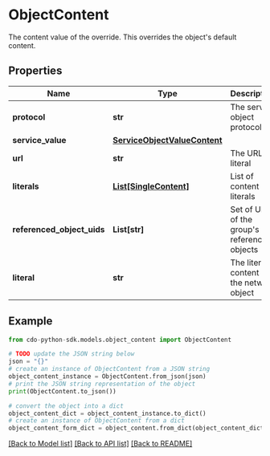 # ObjectContent

The content value of the override. This overrides the object's default content.

## Properties

Name | Type | Description | Notes
------------ | ------------- | ------------- | -------------
**protocol** | **str** | The service object protocol | [optional] 
**service_value** | [**ServiceObjectValueContent**](ServiceObjectValueContent.md) |  | [optional] 
**url** | **str** | The URL literal | 
**literals** | [**List[SingleContent]**](SingleContent.md) | List of content literals | [optional] 
**referenced_object_uids** | **List[str]** | Set of UIDs of the group&#39;s referenced objects | [optional] 
**literal** | **str** | The literal content of the network object | 

## Example

```python
from cdo-python-sdk.models.object_content import ObjectContent

# TODO update the JSON string below
json = "{}"
# create an instance of ObjectContent from a JSON string
object_content_instance = ObjectContent.from_json(json)
# print the JSON string representation of the object
print(ObjectContent.to_json())

# convert the object into a dict
object_content_dict = object_content_instance.to_dict()
# create an instance of ObjectContent from a dict
object_content_form_dict = object_content.from_dict(object_content_dict)
```
[[Back to Model list]](../README.md#documentation-for-models) [[Back to API list]](../README.md#documentation-for-api-endpoints) [[Back to README]](../README.md)


